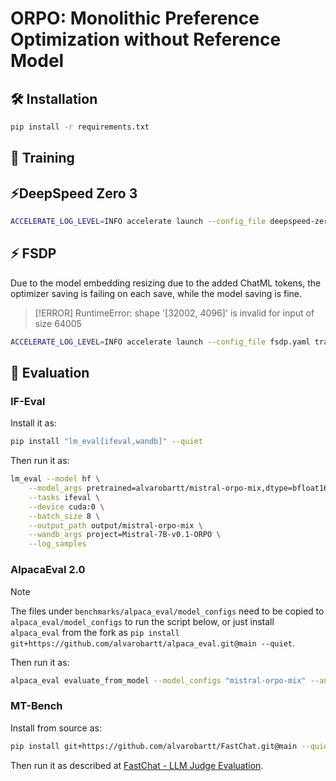 # ORPO: Monolithic Preference Optimization without Reference Model

## 🛠️ Installation

```bash
pip install -r requirements.txt
```

## 🦾 Training

## ⚡️DeepSpeed Zero 3

```bash
ACCELERATE_LOG_LEVEL=INFO accelerate launch --config_file deepspeed-zero3.yaml train.py
```

## ⚡️ FSDP

Due to the model embedding resizing due to the added ChatML tokens, the optimizer saving is
failing on each save, while the model saving is fine.

> [!ERROR]
> RuntimeError: shape '[32002, 4096]' is invalid for input of size 64005

```bash
ACCELERATE_LOG_LEVEL=INFO accelerate launch --config_file fsdp.yaml train.py
```


## 🧪 Evaluation

### IF-Eval

Install it as:

```bash
pip install "lm_eval[ifeval,wandb]" --quiet
```

Then run it as:

```bash
lm_eval --model hf \
    --model_args pretrained=alvarobartt/mistral-orpo-mix,dtype=bfloat16,attn_implementation=flash_attention_2 \
    --tasks ifeval \
    --device cuda:0 \
    --batch_size 8 \
    --output_path output/mistral-orpo-mix \
    --wandb_args project=Mistral-7B-v0.1-ORPO \
    --log_samples
```

### AlpacaEval 2.0

> [!NOTE]
> The files under `benchmarks/alpaca_eval/model_configs` need to be copied to `alpaca_eval/model_configs` to run the script below,
> or just install `alpaca_eval` from the fork as `pip install git+https://github.com/alvarobartt/alpaca_eval.git@main --quiet`.

Then run it as:

```bash
alpaca_eval evaluate_from_model --model_configs "mistral-orpo-mix" --annotators_config "alpaca_eval_gpt4_turbo_fn"
```

### MT-Bench

Install from source as:

```bash
pip install git+https://github.com/alvarobartt/FastChat.git@main --quiet
```

Then run it as described at [FastChat - LLM Judge Evaluation](https://github.com/lm-sys/FastChat/tree/main/fastchat/llm_judge#mt-bench).